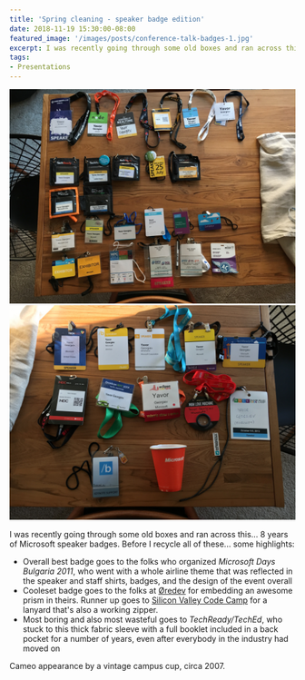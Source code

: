 ```yaml
---
title: 'Spring cleaning - speaker badge edition'
date: 2018-11-19 15:30:00-08:00
featured_image: '/images/posts/conference-talk-badges-1.jpg'
excerpt: I was recently going through some old boxes and ran across this... 8 years of Microsoft speaker badges
tags:
- Presentations
---
```


<div class="gallery" data-columns="2">
	<img src="/images/posts/conference-talk-badges-1.jpg" />
	<img src="/images/posts/conference-talk-badges-2.jpg" />
</div>

I was recently going through some old boxes and ran across this... 8 years of Microsoft speaker badges. Before I recycle all of these... some highlights:

* Overall best badge goes to the folks who organized *Microsoft Days Bulgaria 2011*, who went with a whole airline theme that was reflected in the speaker and staff shirts, badges, and the design of the event overall 
* Cooleset badge goes to the folks at [Øredev](http://oredev.org) for embedding an awesome prism in theirs. Runner up goes to [Silicon Valley Code Camp](https://www.siliconvalley-codecamp.com) for a lanyard that's also a working zipper.
* Most boring and also most wasteful goes to *TechReady/TechEd*, who stuck to this thick fabric sleeve with a full booklet included in a back pocket for a number of years, even after everybody in the industry had moved on

Cameo appearance by a vintage campus cup, circa 2007.
